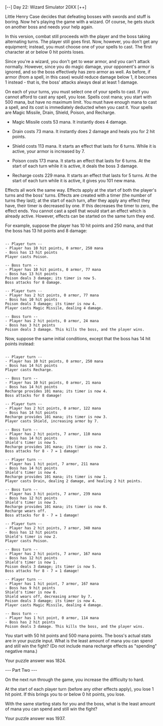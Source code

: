 [--] Day 22: Wizard Simulator 20XX [++]

Little Henry Case decides that defeating bosses with swords and stuff is boring. 
Now he's playing the game with a wizard. Of course, he gets stuck on another 
boss and needs your help again.

In this version, combat still proceeds with the player and the boss taking 
alternating turns. The player still goes first. Now, however, you don't get 
any equipment; instead, you must choose one of your spells to cast. The 
first character at or below 0 hit points loses.

Since you're a wizard, you don't get to wear armor, and you can't attack 
normally. However, since you do magic damage, your opponent's armor is 
ignored, and so the boss effectively has zero armor as well. As before, 
if armor (from a spell, in this case) would reduce damage below 1, it 
becomes 1 instead - that is, the boss' attacks always deal at least 1 damage.

On each of your turns, you must select one of your spells to cast. If 
you cannot afford to cast any spell, you lose. Spells cost mana; you 
start with 500 mana, but have no maximum limit. You must have enough 
mana to cast a spell, and its cost is immediately deducted when you 
cast it. Your spells are Magic Missile, Drain, Shield, Poison, and Recharge.

- Magic Missile costs 53 mana. It instantly does 4 damage.

- Drain costs 73 mana. It instantly does 2 damage and heals you for 2 hit points.

- Shield costs 113 mana. It starts an effect that lasts for 6 turns. 
 While it is active, your armor is increased by 7.

- Poison costs 173 mana. It starts an effect that lasts for 6 turns. 
 At the start of each turn while it is active, it deals the boss 3 damage.

- Recharge costs 229 mana. It starts an effect that lasts for 5 turns. 
 At the start of each turn while it is active, it gives you 101 new mana.

Effects all work the same way. Effects apply at the start of both the player's 
turns and the boss' turns. Effects are created with a timer (the number of turns 
they last); at the start of each turn, after they apply any effect they have, 
their timer is decreased by one. If this decreases the timer to zero, the effect 
ends. You cannot cast a spell that would start an effect which is already active. 
However, effects can be started on the same turn they end.

For example, suppose the player has 10 hit points and 250 mana, and that the 
boss has 13 hit points and 8 damage:

```

-- Player turn --
- Player has 10 hit points, 0 armor, 250 mana
- Boss has 13 hit points
Player casts Poison.

-- Boss turn --
- Player has 10 hit points, 0 armor, 77 mana
- Boss has 13 hit points
Poison deals 3 damage; its timer is now 5.
Boss attacks for 8 damage.

-- Player turn --
- Player has 2 hit points, 0 armor, 77 mana
- Boss has 10 hit points
Poison deals 3 damage; its timer is now 4.
Player casts Magic Missile, dealing 4 damage.

-- Boss turn --
- Player has 2 hit points, 0 armor, 24 mana
- Boss has 3 hit points
Poison deals 3 damage. This kills the boss, and the player wins.

```

Now, suppose the same initial conditions, except that the boss 
has 14 hit points instead:

```

-- Player turn --
- Player has 10 hit points, 0 armor, 250 mana
- Boss has 14 hit points
Player casts Recharge.

-- Boss turn --
- Player has 10 hit points, 0 armor, 21 mana
- Boss has 14 hit points
Recharge provides 101 mana; its timer is now 4.
Boss attacks for 8 damage!

-- Player turn --
- Player has 2 hit points, 0 armor, 122 mana
- Boss has 14 hit points
Recharge provides 101 mana; its timer is now 3.
Player casts Shield, increasing armor by 7.

-- Boss turn --
- Player has 2 hit points, 7 armor, 110 mana
- Boss has 14 hit points
Shield's timer is now 5.
Recharge provides 101 mana; its timer is now 2.
Boss attacks for 8 - 7 = 1 damage!

-- Player turn --
- Player has 1 hit point, 7 armor, 211 mana
- Boss has 14 hit points
Shield's timer is now 4.
Recharge provides 101 mana; its timer is now 1.
Player casts Drain, dealing 2 damage, and healing 2 hit points.

-- Boss turn --
- Player has 3 hit points, 7 armor, 239 mana
- Boss has 12 hit points
Shield's timer is now 3.
Recharge provides 101 mana; its timer is now 0.
Recharge wears off.
Boss attacks for 8 - 7 = 1 damage!

-- Player turn --
- Player has 2 hit points, 7 armor, 340 mana
- Boss has 12 hit points
Shield's timer is now 2.
Player casts Poison.

-- Boss turn --
- Player has 2 hit points, 7 armor, 167 mana
- Boss has 12 hit points
Shield's timer is now 1.
Poison deals 3 damage; its timer is now 5.
Boss attacks for 8 - 7 = 1 damage!

-- Player turn --
- Player has 1 hit point, 7 armor, 167 mana
- Boss has 9 hit points
Shield's timer is now 0.
Shield wears off, decreasing armor by 7.
Poison deals 3 damage; its timer is now 4.
Player casts Magic Missile, dealing 4 damage.

-- Boss turn --
- Player has 1 hit point, 0 armor, 114 mana
- Boss has 2 hit points
Poison deals 3 damage. This kills the boss, and the player wins.

```

You start with 50 hit points and 500 mana points. The boss's actual 
stats are in your puzzle input. What is the least amount of mana you 
can spend and still win the fight? (Do not include mana recharge effects 
as "spending" negative mana.)

Your puzzle answer was 1824.

--- Part Two ---

On the next run through the game, you increase the difficulty to hard.

At the start of each player turn (before any other effects apply), 
you lose 1 hit point. If this brings you to or below 0 hit points, 
you lose.

With the same starting stats for you and the boss, what is the least 
amount of mana you can spend and still win the fight?

Your puzzle answer was 1937.

